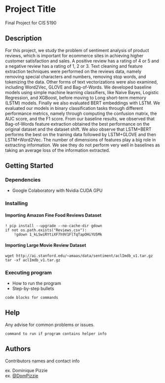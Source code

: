 # Project Title

Final Project for CIS 5190

## Description

For this project, we study the problem of sentiment analysis of product reviews, which is important for ecommerce sites in achieving higher customer satisfaction and sales. A positive review has a rating of 4 or 5 and a negative review has a rating of 1, 2 or 3. Text cleaning and feature extraction techniques were performed on the reviews data, namely removing special characters and numbers, removing stop words, and tokenizing the data. Other forms of text vectorizations were also examined, including Word2Vec, GLOVE and Bag-of-Words. We developed baseline models using simple machine learning classifiers, like Naive Bayes, Logistic Regression, and XGBoost, before moving to Long short-term memory (LSTM) models. Finally we also evaluated BERT embeddings with LSTM. We evaluated our models in binary classification tasks through different performance metrics, namely through computing the confusion matrix, the AUC score, and the F1 score. From our baseline results, we observed that Bag-of-Words feature extraction obtained the best performance on the original dataset and the dataset shift. We also observe that LSTM+BERT performs the best on the training data followed by LSTM+GLOVE and then LSTM+Word2Vec. The number of dimensions of features play a big role in extracting information. We see they do not perform very well in baselines as taking an average loss of the information extracted. 

## Getting Started

### Dependencies

* Google Colaboratory with Nvidia CUDA GPU 

### Installing

#### Importing Amazon Fine Food Reviews Dataset 

```
! pip install --upgrade --no-cache-dir gdown
if not os.path.exists("Reviews.csv"):
    !gdown 1_kLSwiRYtiXF7h9V1FlTqTapOHiYU5Mk
```

#### Importing Large Movie Review Dataset 
```
wget http://ai.stanford.edu/~amaas/data/sentiment/aclImdb_v1.tar.gz
tar -xf aclImdb_v1.tar.gz
```

### Executing program

* How to run the program
* Step-by-step bullets
```
code blocks for commands
```

## Help

Any advise for common problems or issues.
```
command to run if program contains helper info
```

## Authors

Contributors names and contact info

ex. Dominique Pizzie  
ex. [@DomPizzie](https://twitter.com/dompizzie)
